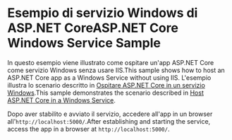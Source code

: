 # <a name="aspnet-core-windows-service-sample"></a><span data-ttu-id="63ce5-101">Esempio di servizio Windows di ASP.NET Core</span><span class="sxs-lookup"><span data-stu-id="63ce5-101">ASP.NET Core Windows Service Sample</span></span>

<span data-ttu-id="63ce5-102">In questo esempio viene illustrato come ospitare un'app ASP.NET Core come servizio Windows senza usare IIS.</span><span class="sxs-lookup"><span data-stu-id="63ce5-102">This sample shows how to host an ASP.NET Core app as a Windows Service without using IIS.</span></span> <span data-ttu-id="63ce5-103">L'esempio illustra lo scenario descritto in [Ospitare ASP.NET Core in un servizio Windows](https://docs.microsoft.com/aspnet/core/host-and-deploy/windows-service).</span><span class="sxs-lookup"><span data-stu-id="63ce5-103">This sample demonstrates the scenario described in [Host ASP.NET Core in a Windows Service](https://docs.microsoft.com/aspnet/core/host-and-deploy/windows-service).</span></span>

<span data-ttu-id="63ce5-104">Dopo aver stabilito e avviato il servizio, accedere all'app in un browser all'`http://localhost:5000/`.</span><span class="sxs-lookup"><span data-stu-id="63ce5-104">After establishing and starting the service, access the app in a browser at `http://localhost:5000/`.</span></span>
